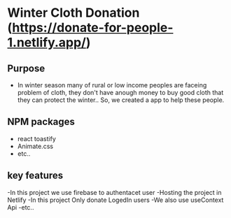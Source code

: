 # Winter Cloth Donation (https://donate-for-people-1.netlify.app/)
 
## Purpose 
- In winter season many of rural or low income peoples are faceing problem of cloth, they don't have anough money to buy good cloth that they can protect the winter.. So, we created a app to help these people.

##  NPM packages

- react toastify
- Animate.css
- etc..

## key features
-In this project we use firebase to authentacet user
-Hosting the project in Netlify
-In this project Only donate LogedIn users
-We also use useContext Api
-etc..
